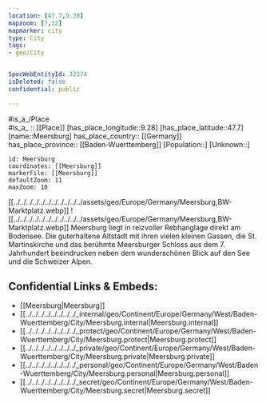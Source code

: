 ```yaml
---
location: [47.7,9.28] 
mapzoom: [7,12] 
mapmarker: city 
type: City
tags:
- geo/City


SpocWebEntityId: 32374
isDeleted: false
confidential: public

---
```

#is_a_/Place  
#is_a_ :: [[Place]] 
[has_place_longitude::9.28] 
[has_place_latitude::47.7] 
[name::Meersburg] 
has_place_country:: [[Germany]]  
has_place_province:: [[Baden-Wuerttemberg]] 
[Population::] 
[Unknown::] 


```leaflet
id: Meersburg
coordinates: [[Meersburg]] 
markerFile: [[Meersburg]] 
defaultZoom: 11 
maxZoom: 18
```



[[../../../../../../../../../../../assets/geo/Europe/Germany/Meersburg,BW-Marktplatz.webp]]
![[../../../../../../../../../../../assets/geo/Europe/Germany/Meersburg,BW-Marktplatz.webp]]
Meersburg liegt in reizvoller Rebhanglage direkt am Bodensee. 
Die guterhaltene Altstadt mit ihren vielen kleinen Gassen, die St. Martinskirche 
und das berühmte Meersburger Schloss aus dem 7. Jahrhundert beeindrucken 
neben dem wunderschönen Blick auf den See und die Schweizer Alpen.

## Confidential Links & Embeds: 
- [[Meersburg|Meersburg]]  
- [[../../../../../../../../_internal/geo/Continent/Europe/Germany/West/Baden-Wuerttemberg/City/Meersburg.internal|Meersburg.internal]] 
- [[../../../../../../../../_protect/geo/Continent/Europe/Germany/West/Baden-Wuerttemberg/City/Meersburg.protect|Meersburg.protect]] 
- [[../../../../../../../../_private/geo/Continent/Europe/Germany/West/Baden-Wuerttemberg/City/Meersburg.private|Meersburg.private]] 
- [[../../../../../../../../_personal/geo/Continent/Europe/Germany/West/Baden-Wuerttemberg/City/Meersburg.personal|Meersburg.personal]] 
- [[../../../../../../../../_secret/geo/Continent/Europe/Germany/West/Baden-Wuerttemberg/City/Meersburg.secret|Meersburg.secret]] 
